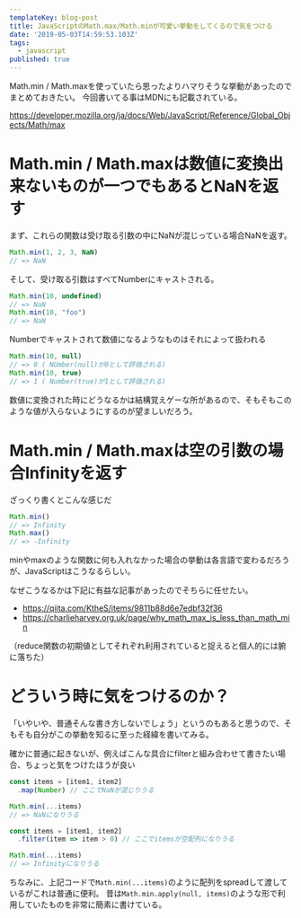 ```yaml
---
templateKey: blog-post
title: JavaScriptのMath.max/Math.minが可愛い挙動をしてくるので気をつける
date: '2019-05-03T14:59:53.103Z'
tags:
  - javascript
published: true
---
```


Math.min / Math.maxを使っていたら思ったよりハマりそうな挙動があったのでまとめておきたい。
今回書いてる事はMDNにも記載されている。

https://developer.mozilla.org/ja/docs/Web/JavaScript/Reference/Global_Objects/Math/max

# Math.min / Math.maxは数値に変換出来ないものが一つでもあるとNaNを返す

まず、これらの関数は受け取る引数の中にNaNが混じっている場合NaNを返す。

```js
Math.min(1, 2, 3, NaN)
// => NaN
```

そして、受け取る引数はすべてNumberにキャストされる。

```js
Math.min(10, undefined)
// => NaN
Math.min(10, "foo")
// => NaN
```

Numberでキャストされて数値になるようなものはそれによって扱われる

```js
Math.min(10, null)
// => 0 ( NUmber(null)が0として評価される)
Math.min(10, true)
// => 1 ( Number(true)が1として評価される)
```

数値に変換された時にどうなるかは結構覚えゲーな所があるので、そもそもこのような値が入らないようにするのが望ましいだろう。

# Math.min / Math.maxは空の引数の場合Infinityを返す

ざっくり書くとこんな感じだ


```js
Math.min()
// => Infinity
Math.max()
// => -Infinity
```

minやmaxのような関数に何も入れなかった場合の挙動は各言語で変わるだろうが、JavaScriptはこうなるらしい。

なぜこうなるかは下記に有益な記事があったのでそちらに任せたい。

* https://qiita.com/KtheS/items/9811b88d6e7edbf32f36
* https://charlieharvey.org.uk/page/why_math_max_is_less_than_math_min

（reduce関数の初期値としてそれぞれ利用されていると捉えると個人的には腑に落ちた）

# どういう時に気をつけるのか？

「いやいや、普通そんな書き方しないでしょう」というのもあると思うので、そもそも自分がこの挙動を知るに至った経緯を書いてみる。

確かに普通に起きないが、例えばこんな具合にfilterと組み合わせて書きたい場合、ちょっと気をつけたほうが良い

```js
const items = [item1, item2]
  .map(Number) // ここでNaNが混じりうる

Math.min(...items)
// => NaNになりうる
```

```js
const items = [item1, item2]
  .filter(item => item > 0) // ここでitemsが空配列になりうる

Math.min(...items)
// => Infinityになりうる
```

ちなみに、上記コードで`Math.min(...items)`のように配列をspreadして渡しているがこれは普通に便利。
昔は`Math.min.apply(null, items)`のような形で利用していたものを非常に簡素に書けている。
